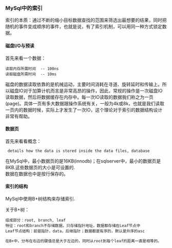 ### MySql中的索引

索引的本质：通过不断的缩小目标数据查找的范围来筛选出最想要的结果，同时把随机的事件变成顺序的事件，也就是说，有了索引机制，可以用同一种方式锁定数据。<br/>

#### 磁盘I/O与预读
首先来看一个数据：
```
读取内存所需时间  -- 100ns
读取磁盘所需时间  -- 10ms
```
磁盘的数据读取依靠的是机械运动，主要时间消耗在寻道、旋转延时和传输上。所以磁盘IO对于加算计机而言是非常高昂的操作，因此，常规的操作是一次磁盘IO读取数据，然后将数据缓存在内存中。每一次IO读取的数据我们称之为一页(page)。具体一页有多大数据跟操作系统有关，一般为4k或8k，也就是我们读取一页内的数据时候，实际上才发生了一次IO，这个理论对于索引的数据结构设计非常有帮助。

#### 数据页
首先来看看概念：
```
 details how the data is stored inside the data files, database
```
在MySql中，最小数据页的是16KB(innodb)；在sqlserver中，最小的数据页是8KB.这些数据页的大小是可设置的.<br/>
数据在数据也中是按行保存的。<br/>

#### 索引的结构
MySql中使用B+树结构来存储索引.<br/>

关于B+树：
```
组成部分：root, branch, leaf
特征：root和branch不存储数据，只存储指针地址，数据都存储在Leaf节点中
Leaf节点结构：前驱指针，data，后继指针；数据都是有序的，默认是升序的asc

在B+中，分布在右边的键值总是大于左边的，同时从root到每个leaf的距离一直是相等的。
```
